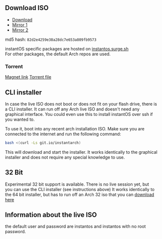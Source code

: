 ## Download ISO

<ul class="actions">
    <li><a href="https://github.com/instantOS/instantOS/releases/download/v3-beta/instantos_beta3.iso" class="button special icon fa-download">Download</a></li>
    <li><a href="https://instant-os.file.coffee/iso/instantos_beta3.iso" class="button special icon fa-download">Mirror 1</a></li>
    <li><a href="https://osdn.net/dl/instantos/instantos_beta3.iso" class="button special icon fa-download">Mirror 2</a></li>
</ul>

md5 hash: ```82d2e4259e38a28dc7e653a809fb9573```


instantOS specific packages are hosted on [instantos.surge.sh](http://instantos.surge.sh)  
For other packages, the default Arch repos are used.

### Torrent

[Magnet link](magnet:?xt=urn:btih:CD7PJHRN5KB6XAQDEFDLDN3L34AR6RCK)
[Torrent file](https://instantos.github.io/instantos.github.io/torrent/instantos_beta3.iso.torrent)

## CLI installer

In case the live ISO does not boot or does not fit on your flash drive, there is a CLI installer. 
It can run off any Arch live ISO and doesn't need any graphical interface.
You could even use this to install instantOS over ssh if you wanted to. 

To use it, boot into any recent arch installation ISO.
Make sure you are connected to the internet and run the following command:

```sh
bash <(curl -Ls git.io/instantarch)
```

This will download and start the installer.
It works identically to the graphical installer and does not require any special knowledge to use.

## 32 Bit

Experimental 32 bit support is available. There is no live session yet, but you can use the CLI installer (see instructions above)
It works identically to the 64 bit installer, but has to run off an Arch 32 iso that you can [download here](https://www.archlinux32.org/download/)

## Information about the live ISO

the default user and password are instantos and instantos with no root password. 
